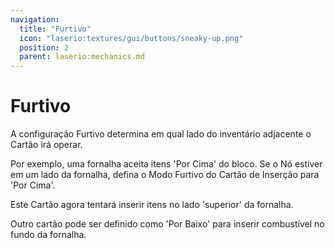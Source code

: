 ```yaml
---
navigation:
  title: "Furtivo"
  icon: "laserio:textures/gui/buttons/sneaky-up.png"
  position: 2
  parent: laserio:mechanics.md
---
```


# Furtivo

A configuração Furtivo determina em qual lado do inventário adjacente o Cartão irá operar.

Por exemplo, uma fornalha aceita itens 'Por Cima' do bloco. Se o Nó estiver em um lado da fornalha, defina o Modo Furtivo do Cartão de Inserção para 'Por Cima'.

Este Cartão agora tentará inserir itens no lado 'superior' da fornalha.

Outro cartão pode ser definido como 'Por Baixo' para inserir combustível no fundo da fornalha.

